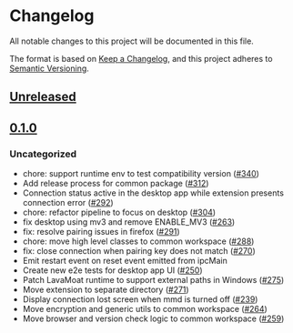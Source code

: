 # Changelog
All notable changes to this project will be documented in this file.

The format is based on [Keep a Changelog](https://keepachangelog.com/en/1.0.0/),
and this project adheres to [Semantic Versioning](https://semver.org/spec/v2.0.0.html).

## [Unreleased]

## [0.1.0]
### Uncategorized
- chore: support runtime env to test compatibility version ([#340](https://github.com/MetaMask/desktop/pull/340))
- Add release process for common package ([#312](https://github.com/MetaMask/desktop/pull/312))
- Connection status active in the desktop app while extension presents connection error  ([#292](https://github.com/MetaMask/desktop/pull/292))
- chore: refactor pipeline to focus on desktop ([#304](https://github.com/MetaMask/desktop/pull/304))
- fix desktop using mv3 and remove ENABLE_MV3 ([#263](https://github.com/MetaMask/desktop/pull/263))
- fix: resolve pairing issues in firefox ([#291](https://github.com/MetaMask/desktop/pull/291))
- chore: move high level classes to common workspace ([#288](https://github.com/MetaMask/desktop/pull/288))
- fix: close connection when pairing key does not match ([#270](https://github.com/MetaMask/desktop/pull/270))
- Emit restart event on reset event emitted from ipcMain
- Create new e2e tests for desktop app UI ([#250](https://github.com/MetaMask/desktop/pull/250))
- Patch LavaMoat runtime to support external paths in Windows ([#275](https://github.com/MetaMask/desktop/pull/275))
- Move extension to separate directory ([#271](https://github.com/MetaMask/desktop/pull/271))
- Display connection lost screen when mmd is turned off ([#239](https://github.com/MetaMask/desktop/pull/239))
- Move encryption and generic utils to common workspace ([#264](https://github.com/MetaMask/desktop/pull/264))
- Move browser and version check logic to common workspace ([#259](https://github.com/MetaMask/desktop/pull/259))

[Unreleased]: https://github.com/MetaMask/desktop/compare/@metamask/desktop@0.1.0...HEAD
[0.1.0]: https://github.com/MetaMask/desktop/releases/tag/@metamask/desktop@0.1.0
